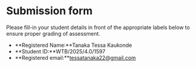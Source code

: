 # Submission form

Please fill-in your student details in front of the appropriate labels
below to ensure proper grading of assessment.

- **Registered Name:**Tanaka Tessa Kaukonde
- **Student ID:**WTB/2025/4.0/1597
- **Registered email:**tessatanaka22@gmail.com
